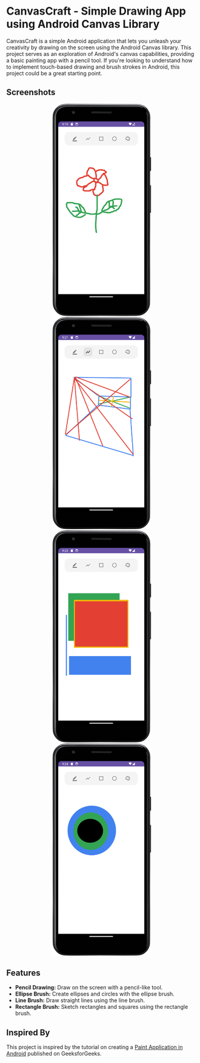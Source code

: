 # CanvasCraft - Simple Drawing App using Android Canvas Library
CanvasCraft is a simple Android application that lets you unleash your creativity by drawing on the screen using the Android Canvas library. This project serves as an exploration of Android's canvas capabilities, providing a basic painting app with a pencil tool. If you're looking to understand how to implement touch-based drawing and brush strokes in Android, this project could be a great starting point.

## Screenshots
<p align="middle">
<img src="/res/Screenshot_1.png" width="260">
<img src="/res/Screenshot_2.png" width="260">
<img src="/res/Screenshot_3.png" width="260">
<img src="/res/Screenshot_4.png" width="260">
</p>

## Features

- **Pencil Drawing:** Draw on the screen with a pencil-like tool.
- **Ellipse Brush:** Create ellipses and circles with the ellipse brush.
- **Line Brush:** Draw straight lines using the line brush.
- **Rectangle Brush:** Sketch rectangles and squares using the rectangle brush.

## Inspired By
This project is inspired by the tutorial on creating a [Paint Application in Android](https://www.geeksforgeeks.org/how-to-create-a-paint-application-in-android/) published on GeeksforGeeks.

